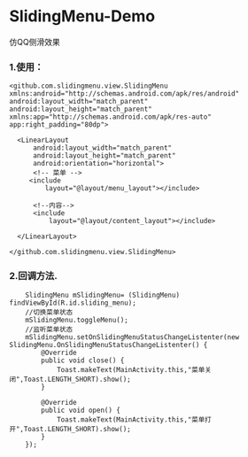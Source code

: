 # SlidingMenu-Demo
仿QQ侧滑效果

### 1.使用：

  
    <github.com.slidingmenu.view.SlidingMenu
    xmlns:android="http://schemas.android.com/apk/res/android"
    android:layout_width="match_parent"
    android:layout_height="match_parent"
    xmlns:app="http://schemas.android.com/apk/res-auto"
    app:right_padding="80dp">

      <LinearLayout
          android:layout_width="match_parent"
          android:layout_height="match_parent"
          android:orientation="horizontal">
          <!-- 菜单 -->
         <include
             layout="@layout/menu_layout"></include>

          <!--内容-->
          <include
              layout="@layout/content_layout"></include>

      </LinearLayout>

    </github.com.slidingmenu.view.SlidingMenu>
    
    
    
 ### 2.回调方法.
        SlidingMenu mSlidingMenu= (SlidingMenu) findViewById(R.id.sliding_menu);
        //切换菜单状态
        mSlidingMenu.toggleMenu();
        //监听菜单状态
        mSlidingMenu.setOnSlidingMenuStatusChangeListenter(new SlidingMenu.OnSlidingMenuStatusChangeListenter() {
            @Override
            public void close() {
                Toast.makeText(MainActivity.this,"菜单关闭",Toast.LENGTH_SHORT).show();
            }

            @Override
            public void open() {
                Toast.makeText(MainActivity.this,"菜单打开",Toast.LENGTH_SHORT).show();
            }
        });
